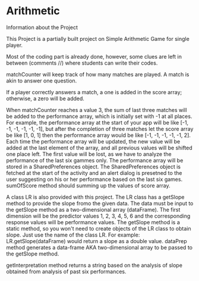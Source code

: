 # Arithmetic
Information about the Project

This Project is a partially built project on Simple Arithmetic Game for single player.

Most of the coding part is already done, however, some clues are left in between (comments //) where students can write their codes.

matchCounter will keep track of how many matches are played. A match is akin to answer one question.

If a player correctly answers a match, a one is added in the score array; otherwise, a zero will be added.

When matchCounter reaches a value 3, the sum of last three matches will be added to the performance array, which is initially set with -1 at all places. For example, the performance array at the start of your app will be like [-1, -1, -1, -1, -1, -1], but after the completion of three matches let the score array be like [1, 0, 1] then the performance array would be like [-1, -1, -1, -1, -1, 2]. Each time the performance array will be updated, the new value will be added at the last element of the array, and all previous values will be shifted one place left. The first value will be lost, as we have to analyze the performance of the last six gammes only.
The performance array will be stored in a SharedPreferences object. The SharedPreferences object is fetched at the start of the activity and an alert dialog is presetned to the user suggesting on his or her performance based on the last six games.
sumOfScore method should summing up the values of score array.

A class LR is also provided with this project. The LR class has a getSlope method to provide the slope fromo the given data. The data must be input to the getSlope method as a two-dimensional array (dataFrame). The first dimension will be the predictor values 1, 2, 3, 4, 5, 6 and the corresponding response values will be performance values. The getSlope method is a static method, so you won't need to create objects of the LR class to obtain slope. Just use the name of the class LR. For example: LR.getSlope(dataFrame) would return a slope as a double value.
dataPrep method generates a data-frame AKA two-dimensional array to be passed to the getSlope method.

getInterpretation method returns a string based on the analysis of slope obtained from analysis of past six performances.
